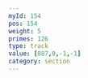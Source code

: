 ```yaml
---
myId: 154
pos: 154
weight: 5
primes: 126
type: track
value: [887,0,-1,-1]
category: section
---
```

